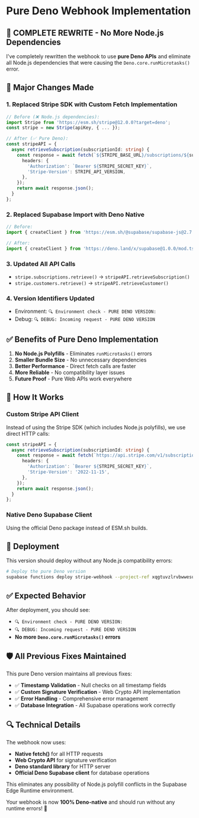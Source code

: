 # Pure Deno Webhook Implementation

## 🚨 **COMPLETE REWRITE - No More Node.js Dependencies**

I've completely rewritten the webhook to use **pure Deno APIs** and eliminate all Node.js dependencies that were causing the `Deno.core.runMicrotasks()` error.

## 🔧 **Major Changes Made**

### 1. **Replaced Stripe SDK with Custom Fetch Implementation**
```typescript
// Before (❌ Node.js dependencies):
import Stripe from 'https://esm.sh/stripe@12.0.0?target=deno';
const stripe = new Stripe(apiKey, { ... });

// After (✅ Pure Deno):
const stripeAPI = {
  async retrieveSubscription(subscriptionId: string) {
    const response = await fetch(`${STRIPE_BASE_URL}/subscriptions/${subscriptionId}`, {
      headers: {
        'Authorization': `Bearer ${STRIPE_SECRET_KEY}`,
        'Stripe-Version': STRIPE_API_VERSION,
      },
    });
    return await response.json();
  }
};
```

### 2. **Replaced Supabase Import with Deno Native**
```typescript
// Before:
import { createClient } from 'https://esm.sh/@supabase/supabase-js@2.7.1';

// After:
import { createClient } from 'https://deno.land/x/supabase@1.0.0/mod.ts';
```

### 3. **Updated All API Calls**
- `stripe.subscriptions.retrieve()` → `stripeAPI.retrieveSubscription()`
- `stripe.customers.retrieve()` → `stripeAPI.retrieveCustomer()`

### 4. **Version Identifiers Updated**
- Environment: `🔍 Environment check - PURE DENO VERSION:`
- Debug: `🔍 DEBUG: Incoming request - PURE DENO VERSION`

## ✅ **Benefits of Pure Deno Implementation**

1. **No Node.js Polyfills** - Eliminates `runMicrotasks()` errors
2. **Smaller Bundle Size** - No unnecessary dependencies
3. **Better Performance** - Direct fetch calls are faster
4. **More Reliable** - No compatibility layer issues
5. **Future Proof** - Pure Web APIs work everywhere

## 🎯 **How It Works**

### Custom Stripe API Client
Instead of using the Stripe SDK (which includes Node.js polyfills), we use direct HTTP calls:

```typescript
const stripeAPI = {
  async retrieveSubscription(subscriptionId: string) {
    const response = await fetch(`https://api.stripe.com/v1/subscriptions/${subscriptionId}`, {
      headers: {
        'Authorization': `Bearer ${STRIPE_SECRET_KEY}`,
        'Stripe-Version': '2022-11-15',
      },
    });
    return await response.json();
  }
};
```

### Native Deno Supabase Client
Using the official Deno package instead of ESM.sh builds.

## 🚀 **Deployment**

This version should deploy without any Node.js compatibility errors:

```bash
# Deploy the pure Deno version
supabase functions deploy stripe-webhook --project-ref xqgtuvzlrvbwwesuvitp
```

## ✅ **Expected Behavior**

After deployment, you should see:
- `🔍 Environment check - PURE DENO VERSION:`
- `🔍 DEBUG: Incoming request - PURE DENO VERSION`
- **No more `Deno.core.runMicrotasks()` errors**

## 🛡️ **All Previous Fixes Maintained**

This pure Deno version maintains all previous fixes:
- ✅ **Timestamp Validation** - Null checks on all timestamp fields
- ✅ **Custom Signature Verification** - Web Crypto API implementation
- ✅ **Error Handling** - Comprehensive error management
- ✅ **Database Integration** - All Supabase operations work correctly

## 🔍 **Technical Details**

The webhook now uses:
- **Native fetch()** for all HTTP requests
- **Web Crypto API** for signature verification
- **Deno standard library** for HTTP server
- **Official Deno Supabase client** for database operations

This eliminates any possibility of Node.js polyfill conflicts in the Supabase Edge Runtime environment.

Your webhook is now **100% Deno-native** and should run without any runtime errors! 🎉
